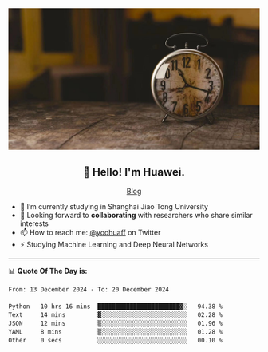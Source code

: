 <div align="center">
  <a href="https://github.com/JHW5981">
    <img src="./assets/background.jpg">
  </a>
</div>

<h2 align="center">👋 Hello! I'm Huawei.</h2>
<p align="center">
  <a href="https://blog.csdn.net/Edward__J?spm=1000.2115.3001.5343">Blog</a>
</p>


- 🔭 I’m currently studying in Shanghai Jiao Tong University
- 💬 Looking forward to **collaborating** with researchers who share similar interests
- 📫 How to reach me: [@yoohuaff](https://twitter.com/yoohuaff) on Twitter
- ⚡ Studying Machine Learning and Deep Neural Networks

-------
📊 **Quote Of The Day is:**
<!--START_SECTION:waka-->

```txt
From: 13 December 2024 - To: 20 December 2024

Python   10 hrs 16 mins  ███████████████████████▓░   94.38 %
Text     14 mins         ▓░░░░░░░░░░░░░░░░░░░░░░░░   02.28 %
JSON     12 mins         ▒░░░░░░░░░░░░░░░░░░░░░░░░   01.96 %
YAML     8 mins          ▒░░░░░░░░░░░░░░░░░░░░░░░░   01.28 %
Other    0 secs          ░░░░░░░░░░░░░░░░░░░░░░░░░   00.10 %
```

<!--END_SECTION:waka-->

